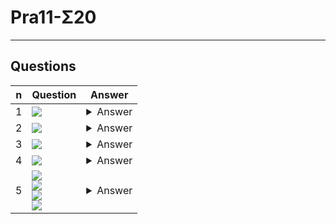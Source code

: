 # Pra11-Σ20

---

## Questions
|n|Question|Answer|
|-|--------|------|
|1|<img src="https://i.imgur.com/ohe0PoD.png">|<details><summary>Answer</summary><img src="https://i.imgur.com/YAAbKXq.png"></details>|
|2|<img src="https://i.imgur.com/ajckAKE.png">|<details><summary>Answer</summary><img src="https://i.imgur.com/tsQDke1.png"></details>|
|3|<img src="https://i.imgur.com/hFjZbXS.png">|<details><summary>Answer</summary><img src="https://i.imgur.com/RlneaMn.png"></details>|
|4|<img src="https://i.imgur.com/GWjkxP4.png">|<details><summary>Answer</summary><img src="https://i.imgur.com/72dz6d9.png"></details>|
|5|<img src="https://i.imgur.com/5Cfa1V0.png"><br/><img src="https://i.imgur.com/n3zShW1.png"><br/><img src="https://i.imgur.com/JWbermm.png"><br/><img src="https://i.imgur.com/0HTWc9P.png">|<details><summary>Answer</summary><img src="https://i.imgur.com/bPujJq6.png"></details>|
